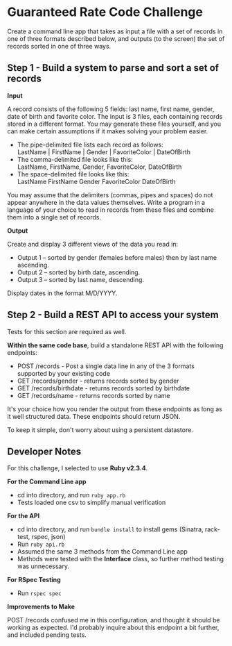 # Guaranteed Rate Code Challenge

Create a command line app that takes as input a file with a set of records in one of three formats described below, and outputs (to the screen) the set of records sorted in one of three ways.

## Step 1 - Build a system to parse and sort a set of records

**Input**

A record consists of the following 5 fields: last name, first name, gender, date of birth and favorite color. The input is 3 files, each containing records stored in a different format. You may generate these files yourself, and you can make certain assumptions if it makes solving your problem easier.

-   The pipe-delimited file lists each record as follows:  
    LastName | FirstName | Gender | FavoriteColor | DateOfBirth
-   The comma-delimited file looks like this:  
    LastName, FirstName, Gender, FavoriteColor, DateOfBirth
-   The space-delimited file looks like this:  
    LastName FirstName Gender FavoriteColor DateOfBirth

You may assume that the delimiters (commas, pipes and spaces) do not appear anywhere in the data values themselves. Write a program in a language of your choice to read in records from these files and combine them into a single set of records.

**Output**

Create and display 3 different views of the data you read in:

-   Output 1 – sorted by gender (females before males) then by last name ascending.
-   Output 2 – sorted by birth date, ascending.
-   Output 3 – sorted by last name, descending.

Display dates in the format M/D/YYYY.

## Step 2 - Build a REST API to access your system

Tests for this section are required as well.

**Within the same code base**, build a standalone REST API with the following endpoints:

-   POST /records - Post a single data line in any of the 3 formats supported by your existing code
-   GET /records/gender - returns records sorted by gender
-   GET /records/birthdate - returns records sorted by birthdate
-   GET /records/name - returns records sorted by name

It's your choice how you render the output from these endpoints as long as it well structured data. These endpoints should return JSON.

To keep it simple, don't worry about using a persistent datastore.

## Developer Notes

For this challenge, I selected to use **Ruby v2.3.4**.

**For the Command Line app**

- cd into directory, and run `ruby app.rb`
- Tests loaded one csv to simplify manual verification

**For the API**
- cd into directory, and run `bundle install` to install gems (Sinatra, rack-test, rspec, json)
- Run `ruby api.rb`
- Assumed the same 3 methods from the Command Line app
- Methods were tested with the **Interface** class, so further method testing was unnecessary.

**For RSpec Testing**
- Run `rspec spec`

**Improvements to Make**

POST /records confused me in this configuration, and thought it should be working as expected. I'd probably inquire about this endpoint a bit further, and included pending tests.